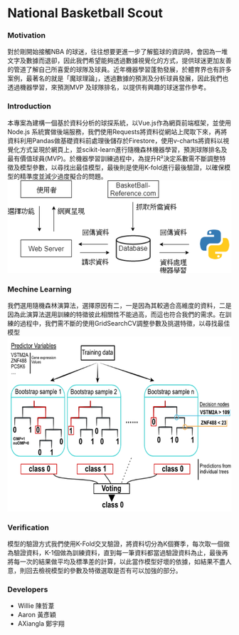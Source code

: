 # National Basketball Scout

### Motivation
對於剛開始接觸NBA 的球迷，往往想要更進一步了解籃球的資訊時，會因為一堆文字及數據而退卻，因此我們希望能夠透過數據視覺化的方式，提供球迷更加友善的管道了解自己所喜愛的球隊及球員。近年機器學習蓬勃發展，於體育界也有許多案例，最著名的就是「魔球理論」，透過數據的預測及分析球員發展，因此我們也透過機器學習，來預測MVP 及球隊排名，以提供有興趣的球迷當作參考。

### Introduction
本專案為建構一個基於資料分析的球探系統，以Vue.js作為網頁前端框架，並使用Node.js 系統實做後端服務，我們使用Requests將資料從網站上爬取下來，再將資料利用Pandas做基礎資料前處理後儲存於Firestore，使用v-charts將資料以視覺化方式呈現於網頁上，並scikit-learn進行隨機森林機器學習，預測球隊排名及最有價值球員(MVP)。於機器學習訓練過程中，為提升R²決定系數需不斷調整特徵及模型參數，以尋找出最佳模型，最後則是使用K-fold進行最後驗證，以確保模型的精準度並減少過度擬合的問題。
![系統架構圖](./Photo/系統架構圖.png)

### Mechine Learning
我們選用隨機森林演算法，選擇原因有二，一是因為其較適合高維度的資料，二是因為此演算法選用訓練的特徵彼此相關性不能過高，而這也符合我們的需求。在訓練的過程中，我們需不斷的使用GridSearchCV調整參數及挑選特徵，以尋找最佳模型
![Random Forest](./Photo/random_forest.png)

### Verification
模型的驗證方式我們使用K-Fold交叉驗證，將資料切分為K個賽季，每次取一個做為驗證資料，K-1個做為訓練資料，直到每一筆資料都當過驗證資料為止，最後再將每一次的結果做平均及標準差的計算，以此當作模型好壞的依據，如結果不盡人意，則回去檢視模型的參數及特徵選取是否有可以加強的部分。

### Developers
* Willie 陳哲葦
* Aaron 黃彥穎
* AXiangla 鄭宇翔
